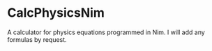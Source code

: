 # CalcPhysicsNim
A calculator for physics equations programmed in Nim. I will add any formulas by request.

